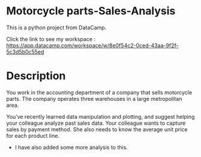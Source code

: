 # Motorcycle parts-Sales-Analysis 

This is a python project from DataCamp. 

Click the link to see my workspace : https://app.datacamp.com/workspace/w/8e0f54c2-0ced-43aa-9f2f-5c3d5b0c55ed

# Description

You work in the accounting department of a company that sells motorcycle parts. The company operates three warehouses in a large metropolitan area.

You’ve recently learned data manipulation and plotting, and suggest helping your colleague analyze past sales data. Your colleague wants to capture sales by payment method. She also needs to know the average unit price for each product line.

- I have also added some more analysis to this.

